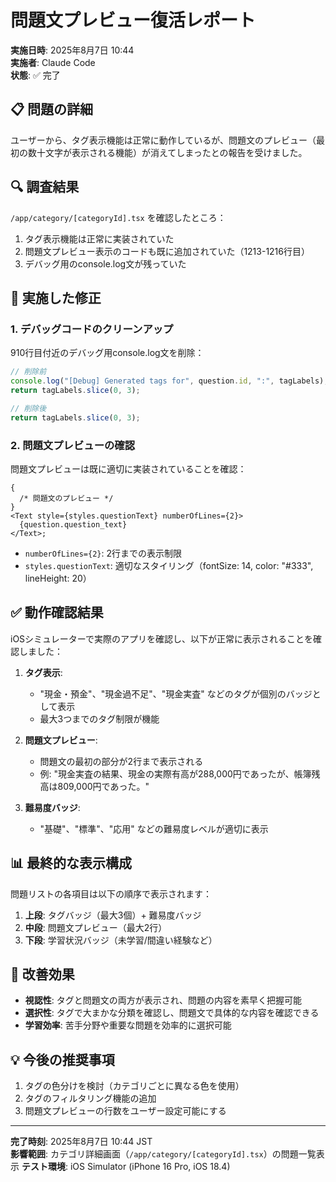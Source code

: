 # 問題文プレビュー復活レポート

**実施日時**: 2025年8月7日 10:44  
**実施者**: Claude Code  
**状態**: ✅ 完了

## 📋 問題の詳細

ユーザーから、タグ表示機能は正常に動作しているが、問題文のプレビュー（最初の数十文字が表示される機能）が消えてしまったとの報告を受けました。

## 🔍 調査結果

`/app/category/[categoryId].tsx` を確認したところ：

1. タグ表示機能は正常に実装されていた
2. 問題文プレビュー表示のコードも既に追加されていた（1213-1216行目）
3. デバッグ用のconsole.log文が残っていた

## 🔧 実施した修正

### 1. デバッグコードのクリーンアップ

910行目付近のデバッグ用console.log文を削除：

```typescript
// 削除前
console.log("[Debug] Generated tags for", question.id, ":", tagLabels);
return tagLabels.slice(0, 3);

// 削除後
return tagLabels.slice(0, 3);
```

### 2. 問題文プレビューの確認

問題文プレビューは既に適切に実装されていることを確認：

```tsx
{
  /* 問題文のプレビュー */
}
<Text style={styles.questionText} numberOfLines={2}>
  {question.question_text}
</Text>;
```

- `numberOfLines={2}`: 2行までの表示制限
- `styles.questionText`: 適切なスタイリング（fontSize: 14, color: "#333", lineHeight: 20）

## ✅ 動作確認結果

iOSシミュレーターで実際のアプリを確認し、以下が正常に表示されることを確認しました：

1. **タグ表示**:
   - "現金・預金"、"現金過不足"、"現金実査" などのタグが個別のバッジとして表示
   - 最大3つまでのタグ制限が機能

2. **問題文プレビュー**:
   - 問題文の最初の部分が2行まで表示される
   - 例: "現金実査の結果、現金の実際有高が288,000円であったが、帳簿残高は809,000円であった。"

3. **難易度バッジ**:
   - "基礎"、"標準"、"応用" などの難易度レベルが適切に表示

## 📊 最終的な表示構成

問題リストの各項目は以下の順序で表示されます：

1. **上段**: タグバッジ（最大3個）+ 難易度バッジ
2. **中段**: 問題文プレビュー（最大2行）
3. **下段**: 学習状況バッジ（未学習/間違い経験など）

## 🎯 改善効果

- **視認性**: タグと問題文の両方が表示され、問題の内容を素早く把握可能
- **選択性**: タグで大まかな分類を確認し、問題文で具体的な内容を確認できる
- **学習効率**: 苦手分野や重要な問題を効率的に選択可能

## 💡 今後の推奨事項

1. タグの色分けを検討（カテゴリごとに異なる色を使用）
2. タグのフィルタリング機能の追加
3. 問題文プレビューの行数をユーザー設定可能にする

---

**完了時刻**: 2025年8月7日 10:44 JST  
**影響範囲**: カテゴリ詳細画面（`/app/category/[categoryId].tsx`）の問題一覧表示
**テスト環境**: iOS Simulator (iPhone 16 Pro, iOS 18.4)
